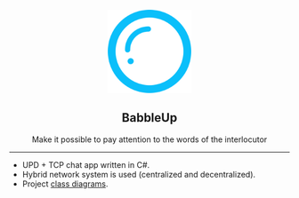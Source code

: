 <p align='center'>
  <img width='150' src='docs/img/IconLightApp.png'>
  <h2 align='center'>BabbleUp</h2>
  <p align='center'>
    Make it possible to pay attention to the words of the interlocutor
  </p>
</p>
<hr>

- UPD + TCP chat app written in C#.
- Hybrid network system is used (centralized and decentralized).
- Project [class diagrams](docs/classes.md).